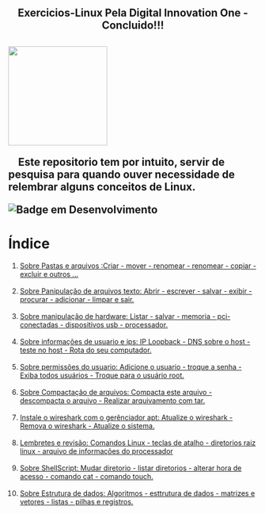 <h2 align="center"> Exercicios-Linux Pela  Digital  Innovation One - Concluido!!!<h2>
<img src = https://user-images.githubusercontent.com/74150548/213228180-f8b9d184-3ec9-4cfe-bcfc-4348c654833c.png width=200px>

<p>&nbsp&nbsp&nbsp Este repositorio tem por intuito, servir de pesquisa para quando ouver necessidade de relembrar alguns conceitos de Linux.</p>
 
![Badge em Desenvolvimento](http://img.shields.io/static/v1?label=INDICE&message=EM%20DESENVOLVIMENTO&color=GREEN&style=for-the-badge)

# Índice 

<ol>
  <li>
   <a href = "https://github.com/Fas-naWeb/Curso-de-Linux---Concluido/blob/main/Aprendendo_Linux/src/Exercicios_linux/Exercicio_revisao_01.java">
   Sobre Pastas e arquivos :Criar - mover - renomear - renomear - copiar - excluir e outros ...
   </a>
  </li> 
  <br>
  <li>
    <a href="https://github.com/Fas-naWeb/Curso-de-Linux---Concluido/blob/main/Aprendendo_Linux/src/Exercicios_linux/Exercicio_revisao_02.java">
    Sobre Panipulação de arquivos texto: Abrir - escrever - salvar - exibir - procurar - adicionar - limpar e sair.
    </a>
  </li>
  <br>
  <li>
    <a href="https://github.com/Fas-naWeb/Curso-de-Linux---Concluido/blob/main/Aprendendo_Linux/src/Exercicios_linux/Exercicio_revisao_03.java">
	   Sobre manipulação de hardware: Listar - salvar - memoria - pci-conectadas - dispositivos usb - processador.
    </a>
  </li>
  <br>
  <li>
    <a href="https://github.com/Fas-naWeb/Curso-de-Linux---Concluido/blob/main/Aprendendo_Linux/src/Exercicios_linux/Exercicio_revisao_04.java">
      Sobre informações de usuario e ips: IP Loopback - DNS sobre o host - teste no host -  Rota do seu computador.
    </a>
  </li>
  <br>
  <li>
    <a href="https://github.com/Fas-naWeb/Curso-de-Linux---Concluido/blob/main/Aprendendo_Linux/src/Exercicios_linux/Exercicio_revisao_05.java">
      Sobre permissões do usuario: Adicione o usuario - troque a senha - Exiba todos usuários -  Troque para o usuário root.
    </a>
  </li>
  <br>
  <li>
    <a href="https://github.com/Fas-naWeb/Curso-de-Linux---Concluido/blob/main/Aprendendo_Linux/src/Exercicios_linux/Exercicio_revisao_06.java">
     Sobre Compactação de arquivos:  Compacta este arquivo - descompacta o arquivo - Realizar arquivamento com tar.
    </a>
  </li>
  <br>
  <li>
    <a href=https://github.com/Fas-naWeb/Curso-de-Linux---Concluido/blob/main/Aprendendo_Linux/src/Exercicios_linux/Exercicio_revisao_07.java">
     Instale o wireshark com o gerênciador apt: Atualize o wireshark - Remova o wireshark - Atualize o sistema.
    </a>
  </li>
  <br>
  <li>
    <a href="https://github.com/Fas-naWeb/Curso-de-Linux---Concluido/blob/main/Aprendendo_Linux/src/Exercicios_linux/LembreteDaRevisao.java">
      Lembretes e revisão: Comandos Linux - teclas de atalho - diretorios raiz linux - arquivo de informações do processador
    </a>
  </li>
  <br>
  <li>
    <a href="https://github.com/Fas-naWeb/Curso-de-Linux---Concluido/blob/main/Aprendendo_Linux/src/Exercicios_linux/ShellScript.java">
     Sobre ShellScript: Mudar diretorio - listar diretorios - alterar hora de acesso - comando cat - comando touch.
    </a>
  </li>
  <br>
  <li>
    <a href="https://github.com/Fas-naWeb/Curso-de-Linux---Concluido/blob/main/Aprendendo_Linux/src/Exercicios_linux/SobreEstruturaDeDados.java">
      Sobre Estrutura de dados: Algoritmos - esttrutura de dados - matrizes e vetores  -  listas  - pilhas e registros.
    </a>
   </li>
</ol>
